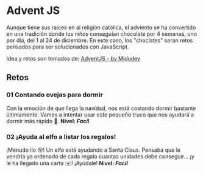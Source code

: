 # Advent JS

Aunque tiene sus raices en al religión católica, el adviento se ha convertido en una tradición donde los niños conseguían chocolate por 4 semanas, uno por día, del 1 al 24 de diciembre. En este caso, los "choclates" seran retos pensados para ser solucionados con JavaScript.

Idea y retos son tomados de: [AdventJS - by Midudev](https://adventjs.dev/)

## Retos

### 01 Contando ovejas para dormir

Con la emoción de que llega la navidad, nos está costando dormir bastante últimamente. Vamos a intentar usar este pequeño truco que nos ayudará a dormir más rápido 🐑.
**Nivel: _Facil_**

### 02 ¡Ayuda al elfo a listar los regalos!

¡Menudo lío 😵! Un elfo está ayudando a Santa Claus. Pensaba que le vendría ya ordenado de cada regalo cuantas unidades debe conseguir... ¡y le ha llegado una carta ✉️! ¡Ayúdale!
**Nivel: _Facil_**
